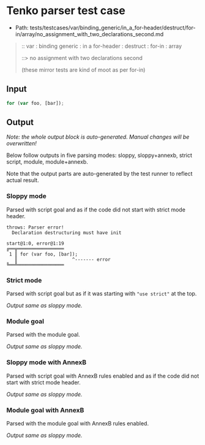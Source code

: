 # Tenko parser test case

- Path: tests/testcases/var/binding_generic/in_a_for-header/destruct/for-in/array/no_assignment_with_two_declarations_second.md

> :: var : binding generic : in a for-header : destruct : for-in : array
>
> ::> no assignment with two declarations second
>
> (these mirror tests are kind of moot as per for-in)

## Input

`````js
for (var foo, [bar]);
`````

## Output

_Note: the whole output block is auto-generated. Manual changes will be overwritten!_

Below follow outputs in five parsing modes: sloppy, sloppy+annexb, strict script, module, module+annexb.

Note that the output parts are auto-generated by the test runner to reflect actual result.

### Sloppy mode

Parsed with script goal and as if the code did not start with strict mode header.

`````
throws: Parser error!
  Declaration destructuring must have init

start@1:0, error@1:19
╔══╦═════════════════
 1 ║ for (var foo, [bar]);
   ║                    ^------- error
╚══╩═════════════════

`````

### Strict mode

Parsed with script goal but as if it was starting with `"use strict"` at the top.

_Output same as sloppy mode._

### Module goal

Parsed with the module goal.

_Output same as sloppy mode._

### Sloppy mode with AnnexB

Parsed with script goal with AnnexB rules enabled and as if the code did not start with strict mode header.

_Output same as sloppy mode._

### Module goal with AnnexB

Parsed with the module goal with AnnexB rules enabled.

_Output same as sloppy mode._
